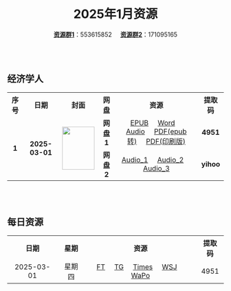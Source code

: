 <div align="center">

# 2025年1月资源

[**资源群1**](https://qm.qq.com/q/p2QRKKD9oA)：553615852 &nbsp;&nbsp;&nbsp;&nbsp;[**资源群2**](https://qm.qq.com/q/XNwz6qD0IO)：171095165

</div>

<br>
<br>

## 经济学人

<table align="center">
  <tr>
    <th>序号</th>
    <th>日期</th>
    <th>封面</th>
    <th>网盘</th>
    <th>资源</th>
    <th>提取码</th>
  </tr>
  <tr>
    <td rowspan="2" align="center"><b>1</b></td>
    <td rowspan="2" align="center"><b>2025-03-01</b></td>
    <td rowspan="2">
      <img src="https://www.economist.com/cdn-cgi/image/width=1420,quality=80,format=auto/content-assets/images/20250301_DE_EU.jpg" width="75" height="100">
    </td>
    <td align="center"><b>网盘1</b></td>
    <td align="center">
      <a href="https://url12.ctfile.com/f/47748612-1465125280-6fa0b8">EPUB</a>&nbsp;&nbsp;&nbsp;&nbsp;
      <a href="https://url12.ctfile.com/f/47748612-1465125274-3e567b">Word</a>&nbsp;&nbsp;&nbsp;&nbsp;
      <a href="https://url12.ctfile.com/f/47748612-1465125271-f68030">Audio</a>&nbsp;&nbsp;&nbsp;&nbsp;
      <a href="https://url12.ctfile.com/f/47748612-1465125286-6819d4">PDF(epub转)</a>&nbsp;&nbsp;&nbsp;&nbsp;
      <a href="https://url12.ctfile.com/f/47748612-1465441309-1a9cf0">PDF(印刷版)</a>
    </td>
    <td align="center"><b>4951</b></td>
  </tr>
  <tr>
    <td align="center"><b>网盘2</b></td>
    <td align="center">
      <a href="https://yihoo.lanzouo.com/iDhyR2p3dx9g">Audio_1</a>&nbsp;&nbsp;&nbsp;&nbsp;
      <a href="https://yihoo.lanzouo.com/i7iUg2p3dhde">Audio_2</a>&nbsp;&nbsp;&nbsp;&nbsp;
      <a href="https://yihoo.lanzouo.com/iuQIB2p3cxof">Audio_3</a>
    </td>
    <td align="center"><b>yihoo</b></td>
  </tr>
  </table>
<br>
<br>

## 每日资源

<table align="center">
  <tr>
    <th>日期</th>
    <th>星期</th>
    <th>资源</th>
    <th>提取码</th>
  </tr>
  <tr>
    <td align="center">2025-03-01</td>
    <td align="center">星期四</td>
    <td align="center">
      <a href="https://url12.ctfile.com/f/47748612-1465478797-d6eb43">FT</a>&nbsp;&nbsp;&nbsp;&nbsp;
      <a href="https://url12.ctfile.com/f/47748612-1465478959-13272c">TG</a>&nbsp;&nbsp;&nbsp;&nbsp;
      <a href="https://url12.ctfile.com/f/47748612-1465478917-a9c94f">Times</a>&nbsp;&nbsp;&nbsp;&nbsp;
      <a href="https://url12.ctfile.com/f/47748612-1465478818-c0c46f">WSJ</a>&nbsp;&nbsp;&nbsp;&nbsp;
      <a href="https://url12.ctfile.com/f/47748612-1465478830-48c299">WaPo</a>
    </td>
    <td rowspan="31" align="center">4951</td>
  </tr>
</table>
